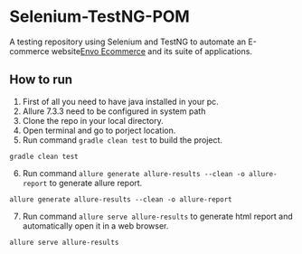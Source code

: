 # Selenium-TestNG-POM

A testing repository using Selenium and TestNG to automate an E-commerce website<a href="https://envothemes.com/envo-ecommerce/">Envo Ecommerce</a> and its suite of applications.

## How to run
1. First of all you need to have java installed in your pc.
2. Allure 7.3.3 need to be configured in system path
3. Clone the repo in your local directory.
4. Open terminal and go to porject location.
5. Run command `gradle clean test` to build the project.
```
gradle clean test
```
6. Run command `allure generate allure-results --clean -o allure-report` to generate allure report.
```
allure generate allure-results --clean -o allure-report
```
7. Run command `allure serve allure-results` to generate html report and automatically open it in a web browser.
```
allure serve allure-results
```
